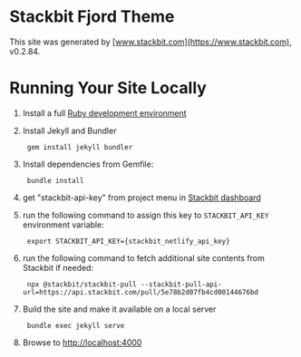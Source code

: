 # Stackbit Fjord Theme

This site was generated by [www.stackbit.com](https://www.stackbit.com), v0.2.84.

# Running Your Site Locally

1. Install a full [Ruby development environment](https://jekyllrb.com/docs/installation/)

1. Install Jekyll and Bundler

        gem install jekyll bundler

1. Install dependencies from Gemfile:

        bundle install

1. get "stackbit-api-key" from project menu in [Stackbit dashboard](https://app.stackbit.com/dashboard)

1. run the following command to assign this key to `STACKBIT_API_KEY` environment variable:

        export STACKBIT_API_KEY={stackbit_netlify_api_key}

1. run the following command to fetch additional site contents from Stackbit if needed:

        npx @stackbit/stackbit-pull --stackbit-pull-api-url=https://api.stackbit.com/pull/5e78b2d07fb4cd00144676bd

1. Build the site and make it available on a local server

        bundle exec jekyll serve

1. Browse to [http://localhost:4000](http://localhost:4000)

